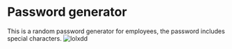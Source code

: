 <h1>Password generator</h1>

This is a random password generator for employees, the password includes special characters.
![lolxdd](https://user-images.githubusercontent.com/118076818/207169213-db297974-533b-4eaf-a8e5-ba194cce23d4.png)
